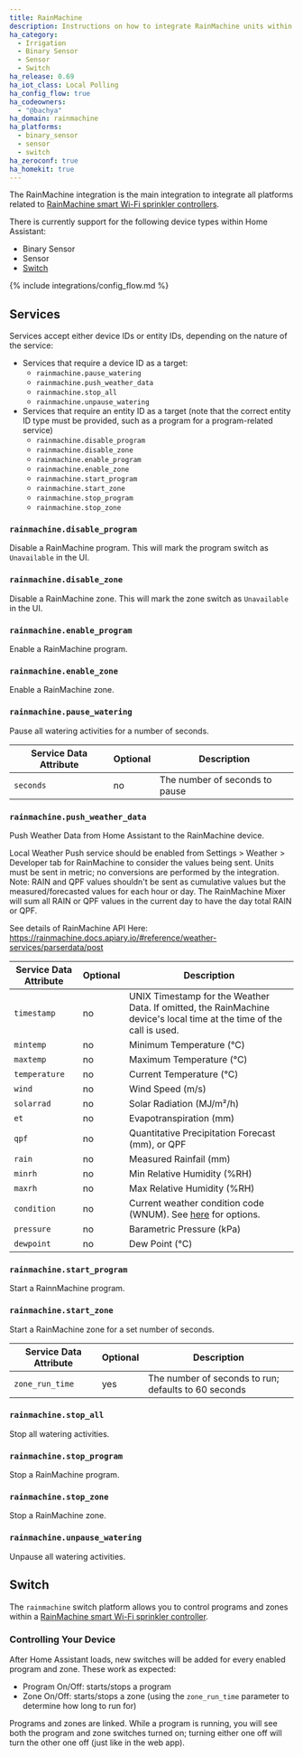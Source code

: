 ```yaml
---
title: RainMachine
description: Instructions on how to integrate RainMachine units within Home Assistant.
ha_category:
  - Irrigation
  - Binary Sensor
  - Sensor
  - Switch
ha_release: 0.69
ha_iot_class: Local Polling
ha_config_flow: true
ha_codeowners:
  - "@bachya"
ha_domain: rainmachine
ha_platforms:
  - binary_sensor
  - sensor
  - switch
ha_zeroconf: true
ha_homekit: true
---
```


The RainMachine integration is the main integration to integrate all platforms related to [RainMachine smart Wi-Fi sprinkler controllers](https://www.rainmachine.com/).

There is currently support for the following device types within Home Assistant:

- Binary Sensor
- Sensor
- [Switch](#switch)

{% include integrations/config_flow.md %}

## Services

Services accept either device IDs or entity IDs, depending on the nature of the service:

- Services that require a device ID as a target:
  - `rainmachine.pause_watering`
  - `rainmachine.push_weather_data`
  - `rainmachine.stop_all`
  - `rainmachine.unpause_watering`
- Services that require an entity ID as a target (note that the correct entity ID type must be provided, such as a program for a program-related service)
  - `rainmachine.disable_program`
  - `rainmachine.disable_zone`
  - `rainmachine.enable_program`
  - `rainmachine.enable_zone`
  - `rainmachine.start_program`
  - `rainmachine.start_zone`
  - `rainmachine.stop_program`
  - `rainmachine.stop_zone`

### `rainmachine.disable_program`

Disable a RainMachine program. This will mark the program switch as
`Unavailable` in the UI.

### `rainmachine.disable_zone`

Disable a RainMachine zone. This will mark the zone switch as
`Unavailable` in the UI.

### `rainmachine.enable_program`

Enable a RainMachine program.

### `rainmachine.enable_zone`

Enable a RainMachine zone.

### `rainmachine.pause_watering`

Pause all watering activities for a number of seconds.

| Service Data Attribute | Optional | Description                    |
| ---------------------- | -------- | ------------------------------ |
| `seconds`              | no       | The number of seconds to pause |

### `rainmachine.push_weather_data`

Push Weather Data from Home Assistant to the RainMachine device.

Local Weather Push service should be enabled from Settings > Weather > Developer tab for RainMachine to consider the values being sent. Units must be sent in metric; no conversions are performed by the integration. Note: RAIN and QPF values shouldn't be sent as cumulative values but the measured/forecasted values for each hour or day. The RainMachine Mixer will sum all RAIN or QPF values in the current day to have the day total RAIN or QPF.

See details of RainMachine API Here: https://rainmachine.docs.apiary.io/#reference/weather-services/parserdata/post

| Service Data Attribute | Optional | Description                                                                                                           |
| ---------------------- | -------- | --------------------------------------------------------------------------------------------------------------------- |
| `timestamp`            | no       | UNIX Timestamp for the Weather Data. If omitted, the RainMachine device's local time at the time of the call is used. |
| `mintemp`              | no       | Minimum Temperature (°C)                                                                                              |
| `maxtemp`              | no       | Maximum Temperature (°C)                                                                                              |
| `temperature`          | no       | Current Temperature (°C)                                                                                              |
| `wind`                 | no       | Wind Speed (m/s)                                                                                                      |
| `solarrad`             | no       | Solar Radiation (MJ/m²/h)                                                                                             |
| `et`                   | no       | Evapotranspiration (mm)                                                                                               |
| `qpf`                  | no       | Quantitative Precipitation Forecast (mm), or QPF                                                                      |
| `rain`                 | no       | Measured Rainfail (mm)                                                                                                |
| `minrh`                | no       | Min Relative Humidity (%RH)                                                                                           |
| `maxrh`                | no       | Max Relative Humidity (%RH)                                                                                           |
| `condition`            | no       | Current weather condition code (WNUM). See [here][wnum reference] for options.                                        |
| `pressure`             | no       | Barametric Pressure (kPa)                                                                                             |
| `dewpoint`             | no       | Dew Point (°C)                                                                                                        |

### `rainmachine.start_program`

Start a RainnMachine program.

### `rainmachine.start_zone`

Start a RainMachine zone for a set number of seconds.

| Service Data Attribute | Optional | Description                                          |
| ---------------------- | -------- | ---------------------------------------------------- |
| `zone_run_time`        | yes      | The number of seconds to run; defaults to 60 seconds |

### `rainmachine.stop_all`

Stop all watering activities.

### `rainmachine.stop_program`

Stop a RainMachine program.

### `rainmachine.stop_zone`

Stop a RainMachine zone.

### `rainmachine.unpause_watering`

Unpause all watering activities.

## Switch

The `rainmachine` switch platform allows you to control programs and zones within a [RainMachine smart Wi-Fi sprinkler controller](https://www.rainmachine.com/).

### Controlling Your Device

After Home Assistant loads, new switches will be added for every enabled program and zone. These work as expected:

- Program On/Off: starts/stops a program
- Zone On/Off: starts/stops a zone (using the `zone_run_time` parameter to determine how long to run for)

Programs and zones are linked. While a program is running, you will see both the program and zone switches turned on; turning either one off will turn the other one off (just like in the web app).

[wnum reference]: https://github.com/sprinkler/rainmachine-developer-resources/blob/d47e1ad59dee59e34094ad41636ae289275eb973/sdk-parsers/RMDataFramework/rmWeatherData.py#L13
